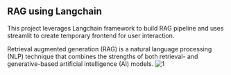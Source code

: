 ## RAG using Langchain
This project leverages Langchain framework to build RAG pipeline and uses streamlit to create temporary frontend for user interaction. 

Retrieval augmented generation (RAG) is a natural language processing (NLP) technique that combines the strengths of both retrieval- and generative-based artificial intelligence (AI) models.
![1](https://github.com/ChrisPham-0502/RAG_using_Langchain/assets/126843941/8a434ec4-e41f-4109-922a-dfe703fdd832)
